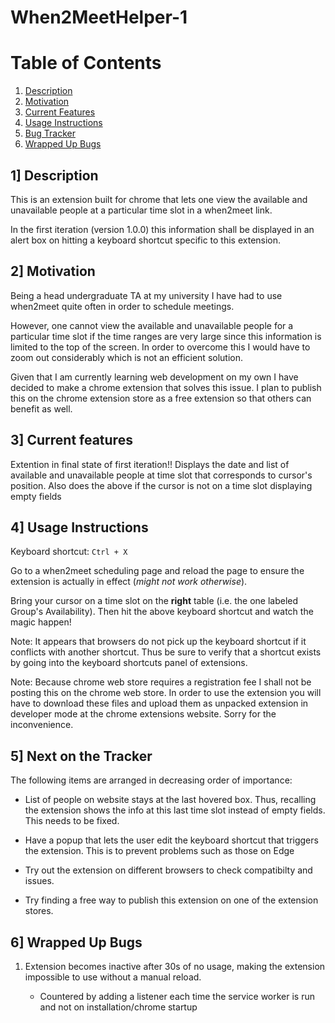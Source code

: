 # When2MeetHelper-1

# Table of Contents

1. [Description](#1-description)
2. [Motivation](#2-motivation)
3. [Current Features](#3-current-features)
4. [Usage Instructions](#4-usage-instructions)
5. [Bug Tracker](#5-next-on-the-tracker)
6. [Wrapped Up Bugs](#6-wrapped-up-bugs)

## 1] Description

This is an extension built for chrome that lets one view the available and unavailable people at a particular time slot in a when2meet link.

In the first iteration (version 1.0.0) this information shall be displayed in an alert box on hitting a keyboard shortcut specific to this extension.

## 2] Motivation

Being a  head undergraduate TA at my university I have had to use when2meet quite often in order to schedule meetings. 

However, one cannot view the available and unavailable people for a particular time slot if the time ranges are very large since this information is limited to the top of the screen. In order to overcome this I would have to zoom out considerably which is not an efficient solution. 

Given that I am currently learning web development on my own I have decided to make a chrome extension that solves this issue. I plan to publish this on the chrome extension store as a free extension so that others can benefit as well.

## 3] Current features

Extention in final state of first iteration!!
Displays the date and list of available and unavailable people at time slot that corresponds to cursor's position. Also does the above if the cursor is not on a time slot displaying empty fields

## 4] Usage Instructions

Keyboard shortcut: `Ctrl + X`

Go to a when2meet scheduling page and reload the page to ensure the extension is actually in effect (_might not work otherwise_).

Bring your cursor on a time slot on the **right** table (i.e. the one labeled Group's Availability). Then hit the above keyboard shortcut and watch the magic happen!

Note: It appears that browsers do not pick up the keyboard shortcut if it conflicts with another shortcut. Thus be sure to verify that a shortcut exists by going into the keyboard shortcuts panel of extensions.

Note: Because chrome web store requires a registration fee I shall not be posting this on the chrome web store. In order to use the extension you will have to download these files and upload them as unpacked extension in developer mode at the chrome extensions website. Sorry for the inconvenience.

## 5] Next on the Tracker

The following items are arranged in decreasing order of importance:

- List of people on website stays at the last hovered box. Thus, recalling the extension shows the info at this last time slot instead of empty fields. This needs to be fixed.

- Have a popup that lets the user edit the keyboard shortcut that triggers the extension. This is to prevent problems such as those on Edge

- Try out the extension on different browsers to check compatibilty and issues.

- Try finding a free way to publish this extension on one of the extension stores.

## 6] Wrapped Up Bugs

1. Extension becomes inactive after 30s of no usage, making the extension impossible to use without a manual reload.

    - Countered by adding a listener each time the service worker is run and not on installation/chrome startup